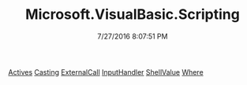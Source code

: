 ﻿---
title: Microsoft.VisualBasic.Scripting
date: 7/27/2016 8:07:51 PM
---

[Actives](T-Microsoft.VisualBasic.Scripting.Actives.html)
[Casting](T-Microsoft.VisualBasic.Scripting.Casting.html)
[ExternalCall](T-Microsoft.VisualBasic.Scripting.ExternalCall.html)
[InputHandler](T-Microsoft.VisualBasic.Scripting.InputHandler.html)
[ShellValue](T-Microsoft.VisualBasic.Scripting.ShellValue.html)
[Where](T-Microsoft.VisualBasic.Scripting.Where.html)
